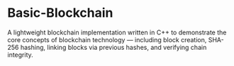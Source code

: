 # Basic-Blockchain
A lightweight blockchain implementation written in C++ to demonstrate the core concepts of blockchain technology — including block creation, SHA-256 hashing, linking blocks via previous hashes, and verifying chain integrity.
